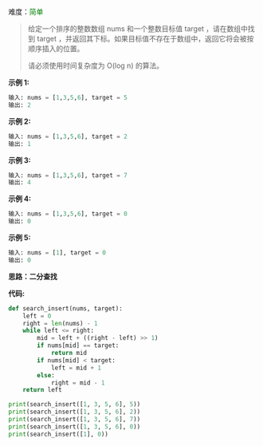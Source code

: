 难度：<font color=green>简单</font>

> 给定一个排序的整数数组 nums 和一个整数目标值 target ，请在数组中找到 target ，并返回其下标。如果目标值不存在于数组中，返回它将会被按顺序插入的位置。
>
> 请必须使用时间复杂度为 O(log n) 的算法。

**示例 1:**

```python
输入: nums = [1,3,5,6], target = 5
输出: 2
```

**示例 2:**

```python
输入: nums = [1,3,5,6], target = 2
输出: 1
```

**示例 3:**

```python
输入: nums = [1,3,5,6], target = 7
输出: 4
```

**示例 4:**

```python
输入: nums = [1,3,5,6], target = 0
输出: 0
```

**示例 5:**

```python
输入: nums = [1], target = 0
输出: 0
```



**思路：二分查找**



**代码:**

```python
def search_insert(nums, target):
    left = 0
    right = len(nums) - 1
    while left <= right:
        mid = left + ((right - left) >> 1)
        if nums[mid] == target:
            return mid
        if nums[mid] < target:
            left = mid + 1
        else:
            right = mid - 1
    return left

print(search_insert([1, 3, 5, 6], 5))
print(search_insert([1, 3, 5, 6], 2))
print(search_insert([1, 3, 5, 6], 7))
print(search_insert([1, 3, 5, 6], 0))
print(search_insert([1], 0))
  
```


